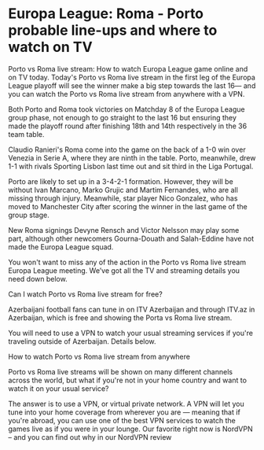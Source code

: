 # Europa League: Roma - Porto probable line-ups and where to watch on TV

Porto vs Roma live stream: How to watch Europa League game online and on TV today. Today's Porto vs Roma live stream in the first leg of the Europa League playoff will see the winner make a big step towards the last 16— and you can watch the Porto vs Roma live stream from anywhere with a VPN.

Both Porto and Roma took victories on Matchday 8 of the Europa League group phase, not enough to go straight to the last 16 but ensuring they made the playoff round after finishing 18th and 14th respectively in the 36 team table.

Claudio Ranieri's Roma come into the game on the back of a 1-0 win over Venezia in Serie A, where they are ninth in the table. Porto, meanwhile, drew 1-1 with rivals Sporting Lisbon last time out and sit third in the Liga Portugal.

Porto are likely to set up in a 3-4-2-1 formation. However, they will be without Ivan Marcano, Marko Grujic and Martim Fernandes, who are all missing through injury. Meanwhile, star player Nico Gonzalez, who has moved to Manchester City after scoring the winner in the last game of the group stage.

New Roma signings Devyne Rensch and Victor Nelsson may play some part, although other newcomers Gourna-Douath and Salah-Eddine have not made the Europa League squad.

You won't want to miss any of the action in the Porto vs Roma live stream Europa League meeting. We’ve got all the TV and streaming details you need down below.

Can I watch Porto vs Roma live stream for free?

Azerbaijani football fans can tune in on ITV Azerbaijan and through ITV.az in Azerbaijan, which is free and showing the Porta vs Roma live stream.

You will need to use a VPN to watch your usual streaming services if you're traveling outside of Azerbaijan. Details below.

How to watch Porto vs Roma live stream from anywhere

Porto vs Roma live streams will be shown on many different channels across the world, but what if you're not in your home country and want to watch it on your usual service?

The answer is to use a VPN, or virtual private network. A VPN will let you tune into your home coverage from wherever you are — meaning that if you're abroad, you can use one of the best VPN services to watch the games live as if you were in your lounge. Our favorite right now is NordVPN – and you can find out why in our NordVPN review

